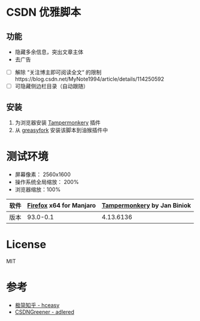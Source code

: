 # CSDN 优雅脚本

## 功能

- 隐藏多余信息，突出文章主体
- 去广告
- [ ] 解除 “关注博主即可阅读全文“ 的限制https://blog.csdn.net/MyNote1994/article/details/114250592
- [ ] 可隐藏侧边栏目录（自动跟随）

## 安装

1. 为浏览器安装 [Tampermonkery](https://addons.mozilla.org/zh-CN/firefox/addon/tampermonkey/?utm_source=addons.mozilla.org&utm_medium=referral&utm_content=search) 插件
2. 从 [greasyfork](https://greasyfork.org/zh-CN/scripts/433559-simplecsdn) 安装该脚本到油猴插件中

# 测试环境

- 屏幕像素： 2560x1600
- 操作系统全局缩放： 200%
- 浏览器缩放：100%

| 软件  | [Firefox](https://www.mozilla.org/zh-CN/firefox/new/) x64 for Manjaro | [Tampermonkery](https://addons.mozilla.org/zh-CN/firefox/addon/tampermonkey/?utm_source=addons.mozilla.org&utm_medium=referral&utm_content=search) by Jan Biniok |
|---|---|---|
|  版本 | 93.0-0.1  | 4.13.6136  |

# License

MIT

# 参考

- [极简知乎 - hceasy](https://github.com/hceasy/simpleZhiHu)
- [CSDNGreener - adlered](https://github.com/adlered/CSDNGreener)
